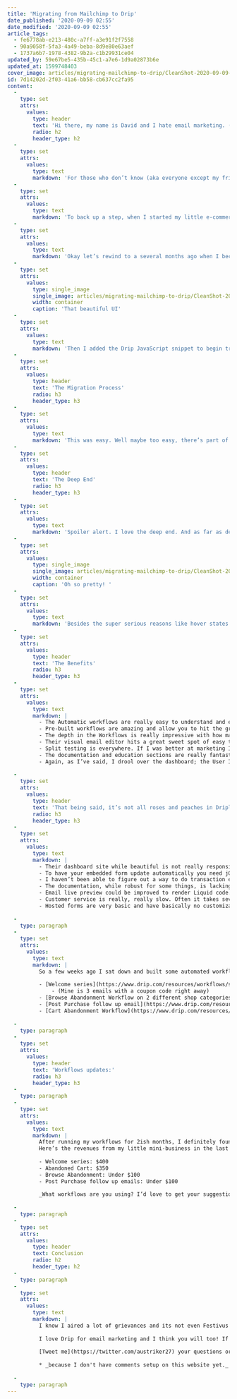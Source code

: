 ```yaml
---
title: 'Migrating from Mailchimp to Drip'
date_published: '2020-09-09 02:55'
date_modified: '2020-09-09 02:55'
article_tags:
  - fe6778ab-e213-480c-a7ff-a3e91f2f7558
  - 90a9058f-5fa3-4a49-beba-8d9e80e63aef
  - 1737a6b7-1978-4382-9b2a-c1b29931ce04
updated_by: 59e67be5-435b-45c1-a7e6-1d9a02873b6e
updated_at: 1599748403
cover_image: articles/migrating-mailchimp-to-drip/CleanShot-2020-09-09-at-19.57.22@2x.jpg
id: 7d14202d-2f03-41a6-bb58-cb637cc2fa95
content:
  -
    type: set
    attrs:
      values:
        type: header
        text: 'Hi there, my name is David and I hate email marketing. (Well that is until recently).'
        radio: h2
        header_type: h2
  -
    type: set
    attrs:
      values:
        type: text
        markdown: 'For those who don’t know (aka everyone except my friends and family), I run a small outdoors consumer apparel e-commerce brand (aka we sell mega cool mountain branded stuff like hats and stickers) called Rainier Watch (henceforth RW). RW is a little side hustle of sorts that I run out of our spare bedroom, in my spare time. The name of the game in e-commerce has long been emails. And it hasn’t changed even as Facebook takes over the world with Instagram while we all perpetually scroll while in quarantine. So I’ve known for years that all the small business ‘how to articles’ and experts say I need to invading users of my website with a thousand pop ups, games, and freebies in order to drive newsletter signups. Being the stubborn first born that I am, I promptly ignored all that advice and probably lost out on millions (by millions I mean hundreds) of dollars in sales. My thought was as a web developer and general user of the internet, I don’t want my website to have features that I hate to see when browsing (like newsletter pop ups). So I kept a tiny footer email signup and rarely sent emails. As such my little business, that has averages yearly sales of around $10k-20k in under 3 years of being in the e-commerce game, has had a super tiny small email list (until earlier this year it was under 300). In addition to avoiding the dark patterns of newsletter signups, I didn’t particularly enjoy writing emails and or using the email platform I was on (MailChimp). So I didn’t really want to spend time cultivating a list for something I didn’t like. Well as you might have guessed, my opinion on this has changed and that sentiment has flipped on its head. '
  -
    type: set
    attrs:
      values:
        type: text
        markdown: 'To back up a step, when I started my little e-commerce venture, I grabbed Mailchimp as an email software platform. It was free, it seemed good enough, and thats what all the blogs said to use. Although it was fine, I’m like Hamiliton and the perfectionist in me is never “quite satisfied” (you are welcome for that ear worm). So for several years, I’ve had my eye on this other email platform, called Drip. Drip has a beautiful UI and tasty branding. And I’m a sucker for both those things. I think I originally found it because it was a small startup founded by some indie makers in my home state of Minnesota. (Since then they were purchased by the same parent company as Leadpages, and having been flying solo since Leadpages was sold in January 2020.)'
  -
    type: set
    attrs:
      values:
        type: text
        markdown: 'Okay let’s rewind to a several months ago when I became a “long time listener, first time caller” for Drip because they just launched an integration with the ecommerce platform that I use for Rainier Watch, WooCommerce. I jumped on board with this integration and I quickly scampered to add it to my site. Because you can create an account to test things without paying, I did that and poked around the dashboard. It was beautiful. '
  -
    type: set
    attrs:
      values:
        type: single_image
        single_image: articles/migrating-mailchimp-to-drip/CleanShot-2020-09-09-at-19.36.27@2x.jpg
        width: container
        caption: 'That beautiful UI'
  -
    type: set
    attrs:
      values:
        type: text
        markdown: 'Then I added the Drip JavaScript snippet to begin tracking users and 💥 all of sudden my account was costing me $50 a month. (Oops, I didn’t realize this would happen). Sadly two months flew by and I didn’t actually anything with it (I’m in talks with Drip Support and hope I can get those months refunded 🤞 ). But suddenly my schedule opened up last month and I took off my water wings to flounder around in the deep end. Oh and even better Drip had changed the pricing model a bit reducing my monthly cost to $20. Way more affordable for my little side hustle! There was much rejoicing! '
  -
    type: set
    attrs:
      values:
        type: header
        text: 'The Migration Process'
        radio: h3
        header_type: h3
  -
    type: set
    attrs:
      values:
        type: text
        markdown: 'This was easy. Well maybe too easy, there’s part of me that thinks I might not have done everything so its kosher with laws and permissions and things. But basically I followed an quick guide online and exported my people from Mailchimp and then imported them into Drip. I setup tags to match the tags from Mailchimp and then made sure to turn off all the MC emails. Oh and I also updated all the forms on my website to point to Drip. '
  -
    type: set
    attrs:
      values:
        type: header
        text: 'The Deep End'
        radio: h3
        header_type: h3
  -
    type: set
    attrs:
      values:
        type: text
        markdown: 'Spoiler alert. I love the deep end. And as far as deep ends go, lets say I’m not even in the high dive area yet. More like carefully flirting with the rope of the end of the kiddy pool. But using Drip is joyful, the interface is beautiful and oh boy those hover states! I often spend 30% of my time in Drip just hovering and un-hovering on buttons and cards. '
  -
    type: set
    attrs:
      values:
        type: single_image
        single_image: articles/migrating-mailchimp-to-drip/CleanShot-2020-09-09-at-19.52.17@2x.jpg
        width: container
        caption: 'Oh so pretty! '
  -
    type: set
    attrs:
      values:
        type: text
        markdown: 'Besides the super serious reasons like hover states and tasty UI, I love how easy they make email marketing. '
  -
    type: set
    attrs:
      values:
        type: header
        text: 'The Benefits'
        radio: h3
        header_type: h3
  -
    type: set
    attrs:
      values:
        type: text
        markdown: |
          - The Automatic workflows are really easy to understand and edit. Because they are visual I feel like most folks can figure them out pretty quickly.
          - Pre-built workflows are amazing and allow you to hit the ground running. I took full advantage of this and highly recommend them! [Check em all out](https://www.drip.com/resources/workflows)
          - The depth in the Workflows is really impressive with how many integrations and features you can do.
          - Their visual email editor hits a great sweet spot of easy to use without over complicating things or being too advanced. I think Mailchimp’s is more advanced in terms of customization but I prefer Drip’s because of this sweet spot! 
          - Split testing is everywhere. If I was better at marketing I’d split test everything (I know by disclosing I’m not split testing all the marketers reading this are about to throw their device across the room).
          - The documentation and education sections are really fantastic. Drip has released a lot of great video content that help explain the platform and I feel like I’ve just scratched the surface of the MyDrip platform.
          - Again, as I’ve said, I drool over the dashboard; the User Interface in Drip makes its so fun and easy to use! 
          
  -
    type: set
    attrs:
      values:
        type: header
        text: 'That being said, it’s not all roses and peaches in Dripland. Here are some things I feel that could be improved:'
        radio: h3
        header_type: h3
  -
    type: set
    attrs:
      values:
        type: text
        markdown: |
          - Their dashboard site while beautiful is not really responsive, so don’t think about opening it on a phone without having to pinch in and pinch out all over the place. I would forgive this if there was a smartphone app, but there’s not. I’m sorry but you can’t really run a SaaS in the year 2020 without a responsive website and/or app. 
          - To have your embedded form update automatically you need jQuery installed. Luckily because I’m on the world’s most popular worst CMS, WordPress, I have jQuery on my site. But jQuery should never be necessary. I mean come on, its the year 2020! 
          - I haven’t been able to figure out a way to do transaction emails for things like order confirmations. So if anyone knows how to wire up an email that will read order details from Woocommerce, give me a shout on [twitter](https://twitter.com/austriker27) (I really wish I could setup some slick order confirmation emails to replace the not so pretty WordPress default ones.)
          - The documentation, while robust for some things, is lacking when it comes to using the templating language in their emails (Liquid).
          - Email live preview could be improved to render Liquid code. Example: I have a post purchase email that asks the customer how their order went. In that email I removed the liquid code because I wasn’t 100% sure it was working. I don’t want strings of code going out to customers. 
          - Customer service is really, really slow. Often it takes several business days if not more than a week. (I’m not on a premium tier that gets access to live chat so I have to wait for email replies). I think I have one outstanding email from over 7 days ago. This is not okay and I wish they did better. That being said while I was on Mailchimp, I didn’t get any customer support. (Although I was on the free tier so it’s not exactly comparable). I will say the reps have been fairly helpful so far, once they do reply.
          - Hosted forms are very basic and have basically no customization. (Sidenote: This makes me ponder the idea of creating a little website app that is a form builder for Drip forms 🤔). 
          
  -
    type: paragraph
  -
    type: set
    attrs:
      values:
        type: text
        markdown: |
          So a few weeks ago I sat down and built some automated workflows because my goal with marketing has always been a hands off, automated approach. Like I said earlier I started with the pre-built workflows which saved me oodles of time. Here’s the email workflows for Woocommerce (and their pre-built templates) that I used a starting point. I hope they are helpful for you!
          
          - [Welcome series](https://www.drip.com/resources/workflows/sales/woocommerce-welcome-drive-first-time-purchase)
              - (Mine is 3 emails with a coupon code right away)
          - [Browse Abandonment Workflow on 2 different shop categories](https://www.drip.com/resources/workflows/nurture/woocommerce-browse-abandonment)
          - [Post Purchase follow up email](https://www.drip.com/resources/workflows/nurture/woocommerce-post-purchase)
          - [Cart Abandonment Workflow](https://www.drip.com/resources/workflows/abandonment/woocommerce-cart-abandonment)
          
  -
    type: paragraph
  -
    type: set
    attrs:
      values:
        type: header
        text: 'Workflows updates:'
        radio: h3
        header_type: h3
  -
    type: paragraph
  -
    type: set
    attrs:
      values:
        type: text
        markdown: |
          After running my workflows for 2ish months, I definitely found the most success with the welcome series I built. If it’s your first time doing email marketing, I’d recommend starting with the Welcome series and Cart emails. Of course all businesses and markets are different so definitely test things for your business! 
          Here’s the revenues from my little mini-business in the last month or two: 
          
          - Welcome series: $400
          - Abandoned Cart: $350
          - Browse Abandonment: Under $100
          - Post Purchase follow up emails: Under $100
          
          _What workflows are you using? I’d love to get your suggestions!_
          
  -
    type: paragraph
  -
    type: set
    attrs:
      values:
        type: header
        text: Conclusion
        radio: h2
        header_type: h2
  -
    type: paragraph
  -
    type: set
    attrs:
      values:
        type: text
        markdown: |
          I know I aired a lot of grievances and its not even Festivus yet! But my conclusion is this, I used to hate doing email marketing and now I enjoy it! So that’s a big win for Drip and I’m a very happy customer. If they could fix or work on a lot of the things above I’d be over the moon. 
          
          I love Drip for email marketing and I think you will too! If you found this helpful and want to sign up, please use my affiliate link as a way to say thank you. Like all affiliate links I use, it won’t cost you anything and I wouldn’t be recommending it unless I honestly loved it. https://rnwt.ch/drip-email
          
          [Tweet me](https://twitter.com/austriker27) your questions or comments*; thanks so much for reading! 
          
          * _because I don't have comments setup on this website yet._
          
  -
    type: paragraph
---
```

